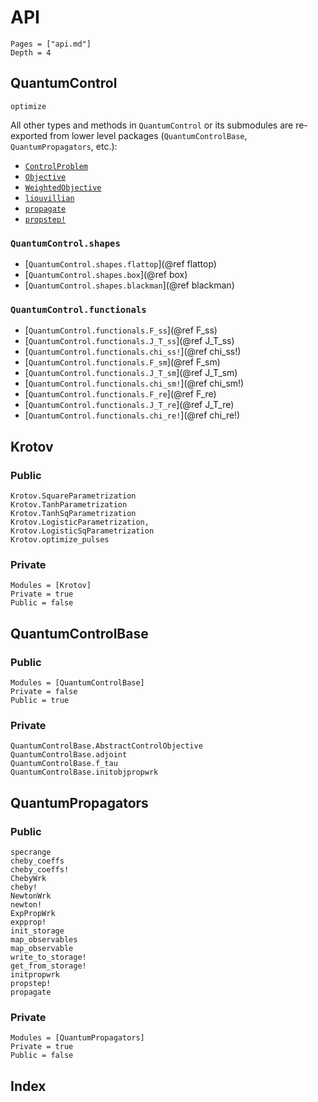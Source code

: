 # API

```@contents
Pages = ["api.md"]
Depth = 4
```

## QuantumControl

```@docs
optimize
```

All other types and methods in `QuantumControl` or its submodules are re-exported from lower level packages (`QuantumControlBase`, `QuantumPropagators`, etc.):

* [`ControlProblem`](@ref)
* [`Objective`](@ref)
* [`WeightedObjective`](@ref)
* [`liouvillian`](@ref)
* [`propagate`](@ref)
* [`propstep!`](@ref)



### `QuantumControl.shapes`

* [`QuantumControl.shapes.flattop`](@ref flattop)
* [`QuantumControl.shapes.box`](@ref box)
* [`QuantumControl.shapes.blackman`](@ref blackman)

### `QuantumControl.functionals`

* [`QuantumControl.functionals.F_ss`](@ref F_ss)
* [`QuantumControl.functionals.J_T_ss`](@ref J_T_ss)
* [`QuantumControl.functionals.chi_ss!`](@ref chi_ss!)
* [`QuantumControl.functionals.F_sm`](@ref F_sm)
* [`QuantumControl.functionals.J_T_sm`](@ref J_T_sm)
* [`QuantumControl.functionals.chi_sm!`](@ref chi_sm!)
* [`QuantumControl.functionals.F_re`](@ref F_re)
* [`QuantumControl.functionals.J_T_re`](@ref J_T_re)
* [`QuantumControl.functionals.chi_re!`](@ref chi_re!)


## Krotov

### Public

```@docs
Krotov.SquareParametrization
Krotov.TanhParametrization
Krotov.TanhSqParametrization
Krotov.LogisticParametrization,
Krotov.LogisticSqParametrization
Krotov.optimize_pulses
```

### Private

```@autodocs
Modules = [Krotov]
Private = true
Public = false
```

## QuantumControlBase

### Public

```@autodocs
Modules = [QuantumControlBase]
Private = false
Public = true
```

### Private

```@docs
QuantumControlBase.AbstractControlObjective
QuantumControlBase.adjoint
QuantumControlBase.f_tau
QuantumControlBase.initobjpropwrk
```

## QuantumPropagators

### Public

```@docs
specrange
cheby_coeffs
cheby_coeffs!
ChebyWrk
cheby!
NewtonWrk
newton!
ExpPropWrk
expprop!
init_storage
map_observables
map_observable
write_to_storage!
get_from_storage!
initpropwrk
propstep!
propagate
```

### Private

```@autodocs
Modules = [QuantumPropagators]
Private = true
Public = false
```

## Index

```@index
```
